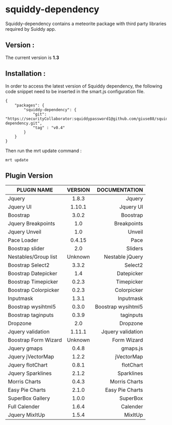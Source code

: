squiddy-dependency
==================
Squiddy-dependency contains a meteorite package with third party libraries required by Suiddy app.

Version :
---
The current version is **1.3** 

Installation :
---
In order to access the latest version of Squiddy dependency, the following code snippet need to be inserted 
in the smart.js configuration file. 

```
{
    "packages": {
        "squiddy-dependency": {
            "git": "https://securityCollaborator:squiddypassword1@github.com/giuse88/squiddy-dependency.git", 
            "tag" : "v0.4"
        }
    }
}
```

Then run the mrt update command : 
```
mrt update 
```

Plugin Version
---

| PLUGIN NAME   | VERSION       | DOCUMENTATION  |
| ------------- |:-------------:| -----:|
|Jquery	|1.8.3	|Jquery |
|Jquery UI |	1.10.1 |	Jquery UI |
|Boostrap |	3.0.2 |	Boostrap |
|Jquery Breakpoints	| 1.0 |	Breakpoints |
|Jquery Unveil	| 1.0	| Unveil |
|Pace Loader	| 0.4.15| 	Pace |
|Boostrap slider	| 2.0	| Sliders | 
|Nestables/Group list| 	Unknown	|Nestable jQuery |
|Boostrap Select2	| 3.3.2| 	Select2 |
|Boostrap Datepicker| 	1.4	| Datepicker
|Boostrap Timepicker| 	0.2.3	| Timepicker |
|Boostrap Colorpicker| 	0.2.3	| Colorpicker |
|Inputmask	| 1.3.1	| Inputmask |
|Boostrap wysihtml5| 	0.3.0| 	Boostrap wysihtml5 |
|Boostrap taginputs| 	0.3.9| 	taginputs |
|Dropzone	| 2.0| 	Dropzone|
|Jquery validation| 	1.11.1	| Jquery validation |
|Boostrap Form Wizard	| Unknown| 	Form Wizard
|Jquery gmaps	| 0.4.8| 	gmaps.js |
|Jquery jVectorMap	| 1.2.2| 	jVectorMap |
|Jquery flotChart	| 0.8.1	| flotChart |
|Jquery Sparklines	| 2.1.2	| Sparklines |
|Morris Charts	| 0.4.3	| Morris Charts |
|Easy Pie Charts	| 2.1.0	| Easy Pie Charts |
|SuperBox Gallery	| 1.0.0| 	SuperBox |
|Full Calender	| 1.6.4| 	Calender |
|Jquery MixItUp	| 1.5.4| 	MixItUp |